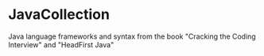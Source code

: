 # JavaCollection
Java language frameworks and syntax from the book "Cracking the Coding Interview" and "HeadFirst Java"
